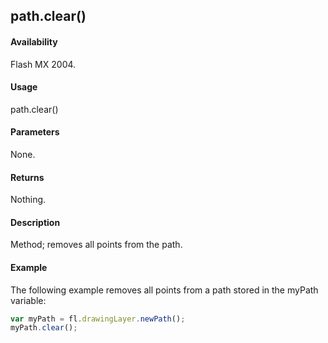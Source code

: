 ## path.clear()

#### Availability

Flash MX 2004.

#### Usage

path.clear()

#### Parameters

None.

#### Returns

Nothing.

#### Description

Method; removes all points from the path.

#### Example

The following example removes all points from a path stored in the myPath variable:
```javascript
var myPath = fl.drawingLayer.newPath();
myPath.clear(); 

```